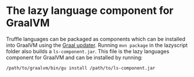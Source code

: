 # The lazy language component for GraalVM

Truffle languages can be packaged as components which can be installed into
GraalVM using the [Graal
updater](http://www.graalvm.org/docs/reference-manual/graal-updater/). 
Running `mvn package` in the lazyscript folder also builds a
`ls-component.jar`. 
This file is the lazy languages component for GraalVM and can be installed by
running:

```
/path/to/graalvm/bin/gu install /path/to/ls-component.jar
```

